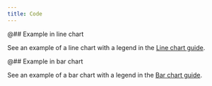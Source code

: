 ```yaml
---
title: Code
---
```


@## Example in line chart

See an example of a line chart with a legend in the [Line chart guide](/data-display/line-chart/line-chart-code/#a9b905).

@## Example in bar chart

See an example of a bar chart with a legend in the [Bar chart guide](/data-display/bar-chart/bar-chart-code/#adc191).
